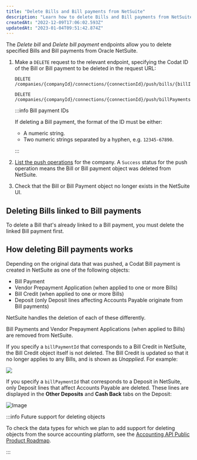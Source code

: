 ```yaml
---
title: "Delete Bills and Bill payments from NetSuite"
description: "Learn how to delete Bills and Bill payments from NetSuite using the deletion endpoints."
createdAt: "2022-12-09T17:06:02.593Z"
updatedAt: "2023-01-04T09:51:42.874Z"
---
```


The _Delete bill_ and _Delete bill payment_ endpoints allow you to delete specified Bills and Bill payments from Oracle NetSuite.

1. Make a `DELETE` request to the relevant endpoint, specifying the Codat ID of the Bill or Bill payment to be deleted in the request URL:
   
   ```http title="Delete a Bill:"
   DELETE /companies/{companyId}/connections/{connectionId}/push/bills/{billId}
   ```
   
   ```http title="Delete a Bill payment:"
   DELETE /companies/{companyId}/connections/{connectionId}/push/billPayments/{billPaymentId}
   ```

   :::info Bill payment IDs   
   
   If deleting a Bill payment, the format of the ID must be either:

   - A numeric string.
   - Two numeric strings separated by a hyphen, e.g. `12345-67890`.

   :::

2. [List the push operations](/codat-api#/operations/get-company-push-history) for the company. A `Success` status for the push operation means the Bill or Bill payment object was deleted from NetSuite.

3. Check that the Bill or Bill Payment object no longer exists in the NetSuite UI.

## Deleting Bills linked to Bill payments

To delete a Bill that's already linked to a Bill payment, you must delete the linked Bill payment first.

## How deleting Bill payments works

Depending on the original data that was pushed, a Codat Bill payment is created in NetSuite as one of the following objects:

- Bill Payment
- Vendor Prepayment Application (when applied to one or more Bills)
- Bill Credit (when applied to one or more Bills)
- Deposit (only Deposit lines affecting Accounts Payable originate from Bill payments)

NetSuite handles the deletion of each of these differently.

Bill Payments and Vendor Prepayment Applications (when applied to Bills) are removed from NetSuite.

If you specify a `billPaymentId` that corresponds to a Bill Credit in NetSuite, the Bill Credit object itself is not deleted. The Bill Credit is updated so that it no longer applies to any Bills, and is shown as _Unapplied_. For example:

<img src="/img/old/5bc9146-netsuite-bill-credit-unapplied.jpg" />

If you specify a `billPaymentId` that corresponds to a Deposit in NetSuite, only Deposit lines that affect Accounts Payable are deleted. These lines are displayed in the **Other Deposits** and **Cash Back** tabs on the Deposit:

![Image](/img/integrations/accounting/netsuite/netsuite_deposite-other-deposits.png "A NetSuite Deposit with the Other Deposits and Cash Back tabs highlighted.")

:::info Future support for deleting objects

To check the data types for which we plan to add support for deleting objects from the source accounting platform, see the [Accounting API Public Product Roadmap](https://portal.productboard.com/codat/7-public-product-roadmap/tabs/46-accounting-api).

:::
